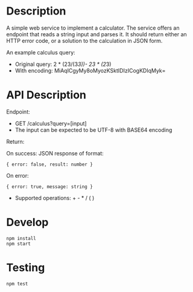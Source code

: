 # Description

A simple web service to implement a calculator. The service offers an endpoint that reads a string input and parses it. It should return either an HTTP error code, or a solution to the calculation in JSON form.

An example calculus query:
- Original query: 2 * (23/(3*3))- 23 * (2*3)
- With encoding: MiAqICgyMy8oMyozKSktIDIzICogKDIqMyk=

# API Description

Endpoint:

- GET /calculus?query=[input]
- The input can be expected to be UTF-8 with BASE64 encoding

Return:

On success: JSON response of format:

```
{ error: false, result: number }
```

On error:

```
{ error: true, message: string }
```
                          
- Supported operations: + - * / ( )

# Develop


```
npm install
npm start
```

# Testing

```
npm test
```


